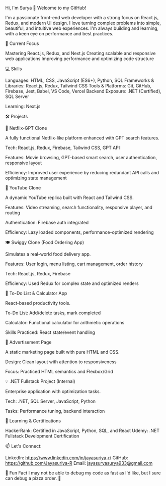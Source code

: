 Hi, I'm Surya 👋 Welcome to my GitHub!

I'm a passionate front-end web developer with a strong focus on React.js, Redux, and modern UI design. I love turning complex problems into simple, beautiful, and intuitive web experiences. I'm always building and learning, with a keen eye on performance and best practices.

🚀 Current Focus

Mastering React.js, Redux, and Next.js
Creating scalable and responsive web applications
Improving performance and optimizing code structure

💻 Skills

Languages: HTML, CSS, JavaScript (ES6+), Python, SQL
Frameworks & Libraries: React.js, Redux, Tailwind CSS
Tools & Platforms: Git, GitHub, Firebase, Jest, Babel, VS Code, Vercel
Backend Exposure: .NET (Certified), SQL Server

Learning: Next.js

🛠️ Projects

🎥 Netflix-GPT Clone

A fully functional Netflix-like platform enhanced with GPT search features.

Tech: React.js, Redux, Firebase, Tailwind CSS, GPT API

Features: Movie browsing, GPT-based smart search, user authentication, responsive layout

Efficiency: Improved user experience by reducing redundant API calls and optimizing state management

🎥 YouTube Clone

A dynamic YouTube replica built with React and Tailwind CSS.

Features: Video streaming, search functionality, responsive player, and routing

Authentication: Firebase auth integrated

Efficiency: Lazy loaded components, performance-optimized rendering

🍽️ Swiggy Clone (Food Ordering App)

Simulates a real-world food delivery app.

Features: User login, menu listing, cart management, order history

Tech: React.js, Redux, Firebase

Efficiency: Used Redux for complex state and optimized renders

📅 To-Do List & Calculator App

React-based productivity tools.

To-Do List: Add/delete tasks, mark completed

Calculator: Functional calculator for arithmetic operations

Skills Practiced: React state/event handling

💼 Advertisement Page

A static marketing page built with pure HTML and CSS.

Design: Clean layout with attention to responsiveness

Focus: Practiced HTML semantics and Flexbox/Grid

💡 .NET Fullstack Project (Internal)

Enterprise application with optimization tasks.

Tech: .NET, SQL Server, JavaScript, Python

Tasks: Performance tuning, backend interaction

🌱 Learning & Certifications

HackerRank: Certified in JavaScript, Python, SQL, and React
Udemy: .NET Fullstack Development Certification

📫 Let's Connect:

LinkedIn: https://www.linkedin.com/in/jayasuriya-r/
GitHub: https://github.com/Jayasuriya-R
Email: jayasuryasurya933@gmail.com

🤪 Fun Fact
I may not be able to debug my code as fast as I'd like, but I sure can debug a pizza order. 🍕
